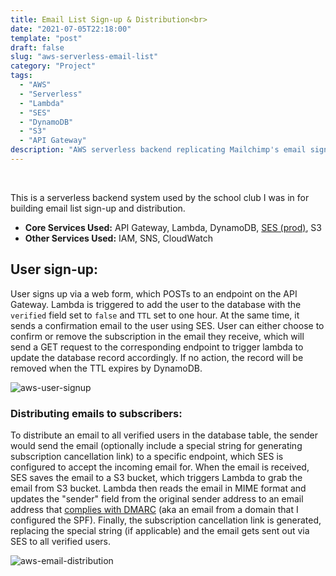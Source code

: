 ```yaml
---
title: Email List Sign-up & Distribution<br>
date: "2021-07-05T22:18:00"
template: "post"
draft: false
slug: "aws-serverless-email-list"
category: "Project"
tags:
  - "AWS"
  - "Serverless"
  - "Lambda"
  - "SES"
  - "DynamoDB"
  - "S3"
  - "API Gateway"
description: "AWS serverless backend replicating Mailchimp's email sign-up and distribution"
---
```


<br>

This is a serverless backend system used by the school club I was in for building email list sign-up and distribution. 

* **Core Services Used:** API Gateway, Lambda, DynamoDB, [SES (prod)](https://docs.aws.amazon.com/ses/latest/DeveloperGuide/request-production-access.html), S3    
* **Other Services Used:** IAM, SNS, CloudWatch

## User sign-up:
User signs up via a web form, which POSTs to an endpoint on the API Gateway. Lambda is triggered to add the user to the database with the `verified` field set to `false` and `TTL` set to one hour. At the same time, it sends a confirmation email to the user using SES. User can either choose to confirm or remove the subscription in the email they receive, which will send a GET request to the corresponding endpoint to trigger lambda to update the database record accordingly. If no action, the record will be removed when the TTL expires by DynamoDB. 

![aws-user-signup](/media/user-signup.png)

### Distributing emails to subscribers:

To distribute an email to all verified users in the database table, the sender would send the email (optionally include a special string for generating subscription cancellation link) to a specific endpoint, which SES is configured to accept the incoming email for. When the email is received, SES saves the email to a S3 bucket, which triggers Lambda to grab the email from S3 bucket. Lambda then reads the email in MIME format and updates the "sender" field from the original sender address to an email address that [complies with DMARC](https://docs.aws.amazon.com/ses/latest/DeveloperGuide/send-email-authentication-dmarc.html) (aka an email from a domain that I configured the SPF). Finally, the subscription cancellation link is generated, replacing the special string (if applicable) and the email gets sent out via SES to all verified users. 

![aws-email-distribution](/media/email-distribution.png)